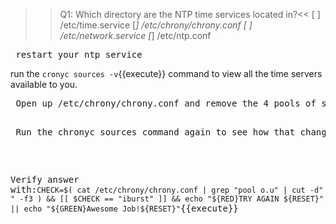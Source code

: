 >>Q1: Which directory are the NTP time services located in?<<
[ ] /etc/time.service
[*] /etc/chrony/chrony.conf
[ ] /etc/network.service
[*] /etc/ntp.conf

<pre> restart your ntp service </pre>
run the `cronyc sources -v`{{execute}} command to view all the time servers available to you. </pre>

<pre> Open up /etc/chrony/chrony.conf and remove the 4 pools of servers

<pre> Run the chronyc sources command again to see how that changed it </pre>

Verify answer with:`CHECK=$( cat /etc/chrony/chrony.conf | grep "pool o.u" | cut -d" " -f3 ) && [[ $CHECK == "iburst" ]] && echo "${RED}TRY AGAIN ${RESET}" || echo "${GREEN}Awesome Job!${RESET}"`{{execute}}
